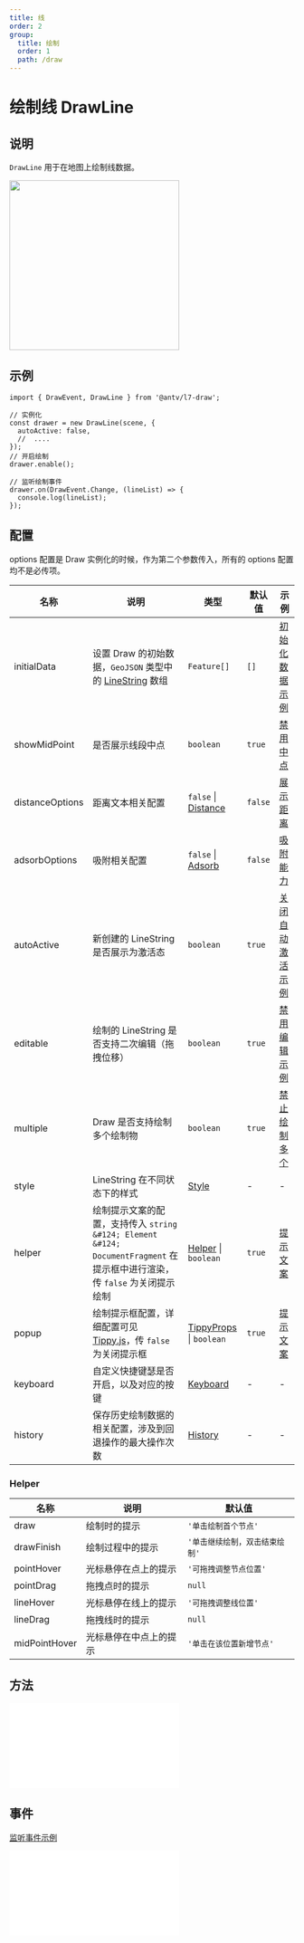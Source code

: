 ```yaml
---
title: 线
order: 2
group:
  title: 绘制
  order: 1
  path: /draw
---
```


# 绘制线 DrawLine

## 说明

`DrawLine` 用于在地图上绘制线数据。

<img src="https://gw.alipayobjects.com/mdn/rms_2591f5/afts/img/A*QHhySoSASjsAAAAAAAAAAAAAARQnAQ" width="300" />

## 示例

```tsx | pure
import { DrawEvent, DrawLine } from '@antv/l7-draw';

// 实例化
const drawer = new DrawLine(scene, {
  autoActive: false,
  //  ....
});
// 开启绘制
drawer.enable();

// 监听绘制事件
drawer.on(DrawEvent.Change, (lineList) => {
  console.log(lineList);
});
```

## 配置

options 配置是 Draw 实例化的时候，作为第二个参数传入，所有的 options 配置均不是必传项。

| 名称            | 说明                                                                                                                       | 类型                                                                           | 默认值  | 示例                                                    |
| --------------- | -------------------------------------------------------------------------------------------------------------------------- | ------------------------------------------------------------------------------ | ------- | ------------------------------------------------------- |
| initialData     | 设置 Draw 的初始数据，`GeoJSON` 类型中的 [LineString](https://datatracker.ietf.org/doc/html/rfc7946#section-3.1.4) 数组    | `Feature[]`                                                                    | `[]`    | [初始化数据示例](/example/line/initial-data)            |
| showMidPoint    | 是否展示线段中点                                                                                                           | `boolean`                                                                      | `true`  | [禁用中点](/example/line/mid-point)                     |
| distanceOptions | 距离文本相关配置                                                                                                           | `false` &#124; [Distance](/docs/super/distance#配置)                           | `false` | [展示距离](/example/line/distance)                      |
| adsorbOptions   | 吸附相关配置                                                                                                               | `false` &#124; [Adsorb](/docs/super/adsorb#配置)                               | `false` | [吸附能力](/example/line/adsorb)                        |
| autoActive      | 新创建的 LineString 是否展示为激活态                                                                                       | `boolean`                                                                      | `true`  | [关闭自动激活示例](/example/line/auto-active)           |
| editable        | 绘制的 LineString 是否支持二次编辑（拖拽位移）                                                                             | `boolean`                                                                      | `true`  | [禁用编辑示例](/example/line/editable)                  |
| multiple        | Draw 是否支持绘制多个绘制物                                                                                                | `boolean`                                                                      | `true`  | [禁止绘制多个](/example/line/multiple#始终最多绘制一个) |
| style           | LineString 在不同状态下的样式                                                                                              | [Style](/docs/super/style#配置)                                                | -       | -                                                       |
| helper          | 绘制提示文案的配置，支持传入 `string &#124; Element &#124; DocumentFragment` 在提示框中进行渲染，传 `false` 为关闭提示绘制 | [Helper](#helper) &#124; `boolean`                                             | `true`  | [提示文案](/example/common/helper)                      |
| popup           | 绘制提示框配置，详细配置可见 [Tippy.js](https://atomiks.github.io/tippyjs/v6/all-props/)，传 `false` 为关闭提示框          | [TippyProps](https://atomiks.github.io/tippyjs/v6/all-props/) &#124; `boolean` | `true`  | [提示文案](/example/common/helper)                      |
| keyboard        | 自定义快捷键瑟是否开启，以及对应的按键                                                                                     | [Keyboard](/docs/super/keyboard#配置)                                          | -       | -                                                       |
| history         | 保存历史绘制数据的相关配置，涉及到回退操作的最大操作次数                                                                   | [History](/docs/super/history#配置)                                            | -       | -                                                       |

### Helper

| 名称          | 说明                   | 默认值                         |
| ------------- | ---------------------- | ------------------------------ |
| draw          | 绘制时的提示           | `'单击绘制首个节点'`           |
| drawFinish    | 绘制过程中的提示       | `'单击继续绘制，双击结束绘制'` |
| pointHover    | 光标悬停在点上的提示   | `'可拖拽调整节点位置'`         |
| pointDrag     | 拖拽点时的提示         | `null`                         |
| lineHover     | 光标悬停在线上的提示   | `'可拖拽调整线位置'`           |
| lineDrag      | 拖拽线时的提示         | `null`                         |
| midPointHover | 光标悬停在中点上的提示 | `'单击在该位置新增节点'`       |

## 方法

<embed src="../method.md"></embed>

## 事件

[监听事件示例](/example/line/event)

<embed src="../event.md"></embed>
